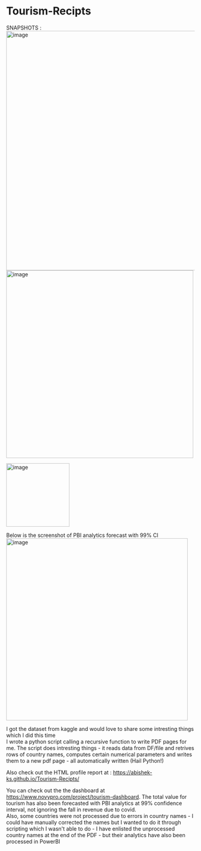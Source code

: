# Tourism-Recipts

SNAPSHOTS :  
<img width="638" alt="image" src="https://user-images.githubusercontent.com/97246536/236121278-ba569ae7-35d0-4edf-baba-c36df5311c9d.png">
<img width="500" alt="image" src="https://user-images.githubusercontent.com/97246536/236121337-3e6d884d-0fac-428f-8974-18bc23fcbf73.png">

<img width="169" alt="image" src="https://user-images.githubusercontent.com/97246536/236121397-cd6064a5-7aec-49c6-9f1a-f72d1b28af78.png">

Below is the screenshot of PBI analytics forecast with 99% CI  
<img width="485" alt="image" src="https://user-images.githubusercontent.com/97246536/236121493-08b6acb0-653f-4c16-a0db-697ba7d36138.png">

I got the dataset from kaggle and would love to share some intresting things which I did this time   
I wrote a python script calling a recursive function to write PDF pages for me. The script does intresting things - it reads data from DF/file and retrives rows of country names, computes certain numerical parameters and writes them to a new pdf page - all automatically written (Hail Python!)  

Also check out the HTML profile report at : https://abishek-ks.github.io/Tourism-Recipts/

You can check out the the dashboard at https://www.novypro.com/project/tourism-dashboard. 
The total value for tourism has also been forecasted with PBI analytics at 99% confidence interval, not ignoring the fall in revenue due to covid.  
Also, some countries were not processed due to errors in country names - I could have manually corrected the names but I wanted to do it through scripting which I wasn't able to do - I have enlisted the unprocessed country names at the end of the PDF - but their analytics have also been processed in PowerBI   
